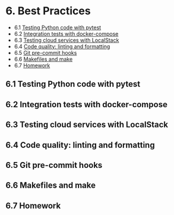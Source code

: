 # 6. Best Practices

- 6.1 [Testing Python code with pytest](#1-pytest)
- 6.2 [Integration tests with docker-compose](#2-integration-test)
- 6.3 [Testing cloud services with LocalStack](#3-local-stack)
- 6.4 [Code quality: linting and formatting](#4-linting)
- 6.5 [Git pre-commit hooks](#5-git)
- 6.6 [Makefiles and make](#6-make)
- 6.7 [Homework](#7-homework)

<a id="1-pytest"></a>
## 6.1 Testing Python code with pytest

<a id="2-integration-test"></a>
## 6.2 Integration tests with docker-compose

<a id="3-local-stack"></a>
## 6.3 Testing cloud services with LocalStack

<a id="4-linting"></a>
## 6.4 Code quality: linting and formatting

<a id="5-git"></a>
## 6.5 Git pre-commit hooks

<a id="6-make"></a>
## 6.6 Makefiles and make

<a id="7-homework"></a>
## 6.7 Homework

